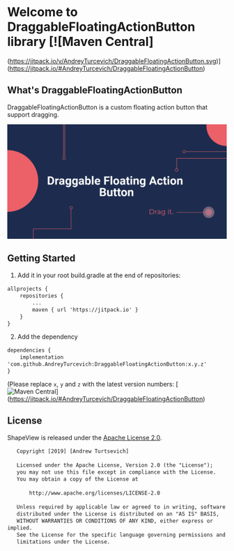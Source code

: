 # Welcome to DraggableFloatingActionButton library [![Maven Central]
(https://jitpack.io/v/AndreyTurcevich/DraggableFloatingActionButton.svg)]
(https://jitpack.io/#AndreyTurcevich/DraggableFloatingActionButton)

## What's DraggableFloatingActionButton

DraggableFloatingActionButton is a custom floating action button that support dragging.

![DraggableFloatingActionButton](https://github.com/AndreyTurcevich/DraggableFloatingActionButton/blob/master/social_media_preview.png)

## Getting Started

1. Add it in your root build.gradle at the end of repositories:
```
allprojects {
    repositories {
        ...
        maven { url 'https://jitpack.io' }
    }
}
```
2. Add the dependency
```
dependencies {
    implementation 'com.github.AndreyTurcevich:DraggableFloatingActionButton:x.y.z'
}
```
(Please replace `x`, `y` and `z` with the latest version numbers: [![Maven Central](https://jitpack.io/v/AndreyTurcevich/DraggableFloatingActionButton.svg)]
(https://jitpack.io/#AndreyTurcevich/DraggableFloatingActionButton)

## License

ShapeView is released under the [Apache License 2.0](https://opensource.org/licenses/Apache-2.0).

```
   Copyright [2019] [Andrew Turtsevich]

   Licensed under the Apache License, Version 2.0 (the "License");
   you may not use this file except in compliance with the License.
   You may obtain a copy of the License at

       http://www.apache.org/licenses/LICENSE-2.0

   Unless required by applicable law or agreed to in writing, software
   distributed under the License is distributed on an "AS IS" BASIS,
   WITHOUT WARRANTIES OR CONDITIONS OF ANY KIND, either express or implied.
   See the License for the specific language governing permissions and
   limitations under the License.
   ```
